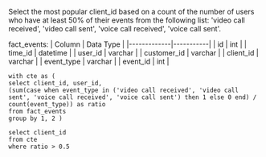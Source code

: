Select the most popular client_id based on a count of the number of users who have at least 50% of their events from the following list: 
'video call received', 'video call sent', 'voice call received', 'voice call sent'.

fact_events:
| Column      | Data Type |
|-------------|-----------|
| id          | int       |
| time_id     | datetime  |
| user_id     | varchar   |
| customer_id | varchar   |
| client_id   | varchar   |
| event_type  | varchar   |
| event_id    | int       |

```
with cte as (
select client_id, user_id,
(sum(case when event_type in ('video call received', 'video call sent', 'voice call received', 'voice call sent') then 1 else 0 end) / count(event_type)) as ratio
from fact_events
group by 1, 2 ) 

select client_id
from cte
where ratio > 0.5
```
